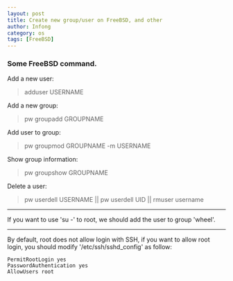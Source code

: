 ```yaml
---
layout: post
title: Create new group/user on FreeBSD, and other
author: Infong
category: os
tags: [FreeBSD]
---
```


### Some FreeBSD command.

Add a new user: 

> adduser USERNAME

Add a new group: 

> pw groupadd GROUPNAME

Add user to group: 

> pw groupmod GROUPNAME -m USERNAME

Show group information: 

> pw groupshow GROUPNAME

Delete a user: 

> pw userdell USERNAME || pw userdell UID || rmuser username

------------------------------------------

If you want to use 'su -' to root, we should add the user to group 'wheel'.

------------------------------------------

By default, root does not allow login with SSH, if you want to allow root login, you should modify '/etc/ssh/sshd_config' as follow:

    PermitRootLogin yes
    PasswordAuthentication yes
    AllowUsers root
